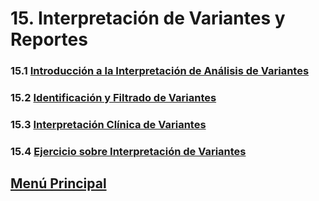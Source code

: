 # 15. Interpretación de Variantes y Reportes
### 15.1 [Introducción a la Interpretación de Análisis de Variantes](./01_introduccioninterpretacion.md)
### 15.2 [Identificación y Filtrado de Variantes](./02_identificacionyfiltradodevariantes.md) 
### 15.3 [Interpretación Clínica de Variantes](./03_interpretacion.md)
### 15.4 [Ejercicio sobre Interpretación de Variantes](./04_ejerciciointerpretacion.md)

## [Menú Principal](../../index.md)